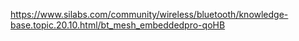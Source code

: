 https://www.silabs.com/community/wireless/bluetooth/knowledge-base.topic.20.10.html/bt_mesh_embeddedpro-qoHB